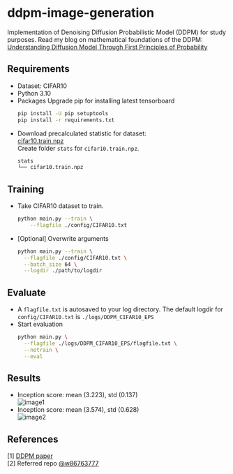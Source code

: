 # ddpm-image-generation
Implementation of Denoising Diffusion Probabilistic Model (DDPM) for study purposes. 
Read my blog on mathematical foundations of the DDPM: [Understanding Diffusion Model Through First Principles of Probability](https://rkg266.github.io/posts/2024/04/ddpm-math/)

## Requirements
- Dataset: CIFAR10
- Python 3.10
- Packages Upgrade pip for installing latest tensorboard
  ```sh
  pip install -U pip setuptools
  pip install -r requirements.txt
- Download precalculated statistic for dataset: <br/>
  [cifar10.train.npz](https://drive.google.com/file/d/1YTvr4DULZcMe8NXwUZQ1Beu6S_0mv30Z/view?usp=sharing) <br/>
  Create folder `stats` for `cifar10.train.npz`. <br/>
  ```sh
  stats 
  └── cifar10.train.npz

## Training
- Take CIFAR10 dataset to train.
  ```sh
  python main.py --train \
      --flagfile ./config/CIFAR10.txt
- [Optional] Overwrite arguments
  ```sh
  python main.py --train \
    --flagfile ./config/CIFAR10.txt \
    --batch_size 64 \
    --logdir ./path/to/logdir

## Evaluate
- A `flagfile.txt` is autosaved to your log directory. The default logdir for `config/CIFAR10.txt` is `./logs/DDPM_CIFAR10_EPS`
- Start evaluation
  ```sh
  python main.py \
    --flagfile ./logs/DDPM_CIFAR10_EPS/flagfile.txt \
    --notrain \
    --eval

## Results
- Inception score: mean (3.223), std (0.137) <br/>
  ![image1](./results/samples.png) <br/>
- Inception score: mean (3.574), std (0.628) <br/>
  ![image2](./results/samples_ema.png) <br/>

## References
[1] [DDPM paper](https://arxiv.org/abs/2006.11239) <br/>
[2] Referred repo [@w86763777](https://github.com/w86763777/pytorch-ddpm?tab=readme-ov-file)
